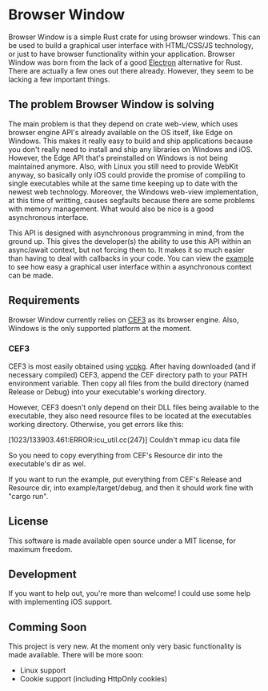 # Browser Window

Browser Window is a simple Rust crate for using browser windows.
This can be used to build a graphical user interface with HTML/CSS/JS technology, or just to have browser functionality within your application.
Browser Window was born from the lack of a good [Electron](https://www.electronjs.org/) alternative for Rust.
There are actually a few ones out there already.
However, they seem to be lacking a few important things.

## The problem Browser Window is solving

The main problem is that they depend on crate web-view, which uses browser engine API's already available on the OS itself, like Edge on Windows.
This makes it really easy to build and ship applications because you don't really need to install and ship any libraries on Windows and iOS.
However, the Edge API that's preinstalled on Windows is not being maintained anymore.
Also, with Linux you still need to provide WebKit anyway, so basically only iOS could provide the promise of compiling to single executables while at the same time keeping up to date with the newest web technology.
Moreover, the Windows web-view implementation, at this time of writting, causes segfaults because there are some problems with memory management.
What would also be nice is a good asynchronous interface.

This API is designed with asynchronous programming in mind, from the ground up.
This gives the developer(s) the ability to use this API within an async/await context, but not forcing them to.
It makes it so much easier than having to deal with callbacks in your code.
You can view the [example](https://github.com/bamilab/browser-window/tree/master/example) to see how easy a graphical user interface within a asynchronous context can be made.

## Requirements

Browser Window currently relies on [CEF3](https://bitbucket.org/chromiumembedded/cef/wiki/Home) as its browser engine.
Also, Windows is the only supported platform at the moment.

### CEF3

CEF3 is most easily obtained using [vcpkg](https://docs.microsoft.com/en-us/cpp/build/vcpkg?view=vs-2019).
After having downloaded (and if necessary compiled) CEF3, append the CEF directory path to your PATH environment variable.
Then copy all files from the build directory (named Release or Debug) into your executable's working directory.

However, CEF3 doesn't only depend on their DLL files being available to the executable, they also need resource files to be located at the executables working directory.
Otherwise, you get errors like this:

[1023/133903.461:ERROR:icu_util.cc(247)] Couldn't mmap icu data file

So you need to copy everything from CEF's Resource dir into the executable's dir as wel.

If you want to run the example, put everything from CEF's Release and Resource dir, into example/target/debug, and then it should work fine with "cargo run".


## License

This software is made available open source under a MIT license, for maximum freedom.

## Development

If you want to help out, you're more than welcome! I could use some help with implementing iOS support.

## Comming Soon

This project is very new. At the moment only very basic functionality is made available. There will be more soon:

* Linux support
* Cookie support (including HttpOnly cookies)
